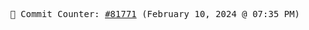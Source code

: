 <p align="center">
    <samp>
        📮 Commit Counter: <a href="https://github.com/Javascript-void0/Javascript-void0/commits/main">#81771</a> (February 10, 2024 @ 07:35 PM)
    </samp>
</p>